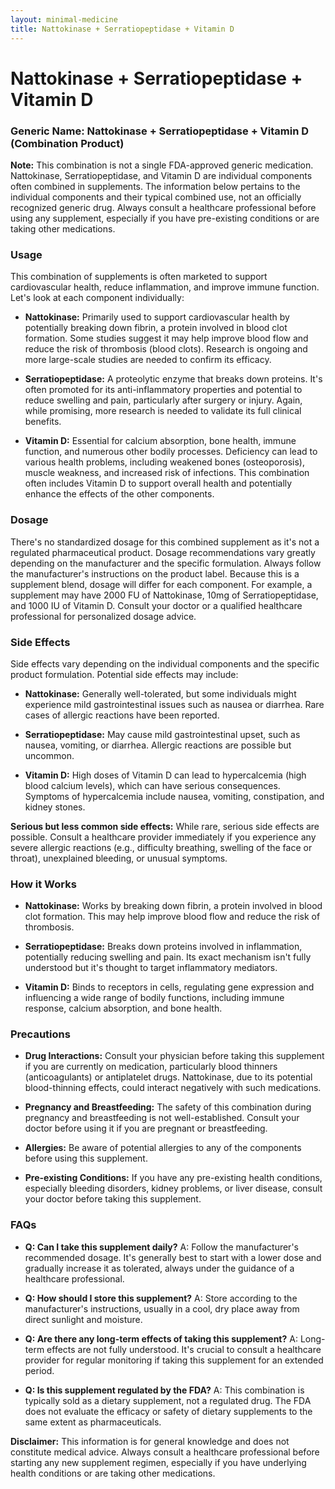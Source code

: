 ```yaml
---
layout: minimal-medicine
title: Nattokinase + Serratiopeptidase + Vitamin D
---
```


# Nattokinase + Serratiopeptidase + Vitamin D
### Generic Name: Nattokinase + Serratiopeptidase + Vitamin D  (Combination Product)

**Note:**  This combination is not a single FDA-approved generic medication.  Nattokinase, Serratiopeptidase, and Vitamin D are individual components often combined in supplements.  The information below pertains to the individual components and their typical combined use, not an officially recognized generic drug.  Always consult a healthcare professional before using any supplement, especially if you have pre-existing conditions or are taking other medications.


### Usage

This combination of supplements is often marketed to support cardiovascular health, reduce inflammation, and improve immune function. Let's look at each component individually:

* **Nattokinase:** Primarily used to support cardiovascular health by potentially breaking down fibrin, a protein involved in blood clot formation.  Some studies suggest it may help improve blood flow and reduce the risk of thrombosis (blood clots).  Research is ongoing and more large-scale studies are needed to confirm its efficacy.

* **Serratiopeptidase:**  A proteolytic enzyme that breaks down proteins. It's often promoted for its anti-inflammatory properties and potential to reduce swelling and pain, particularly after surgery or injury.  Again, while promising, more research is needed to validate its full clinical benefits.

* **Vitamin D:**  Essential for calcium absorption, bone health, immune function, and numerous other bodily processes. Deficiency can lead to various health problems, including weakened bones (osteoporosis), muscle weakness, and increased risk of infections.  This combination often includes Vitamin D to support overall health and potentially enhance the effects of the other components.


### Dosage

There's no standardized dosage for this combined supplement as it's not a regulated pharmaceutical product. Dosage recommendations vary greatly depending on the manufacturer and the specific formulation. Always follow the manufacturer's instructions on the product label.  Because this is a supplement blend, dosage will differ for each component. For example, a supplement may have 2000 FU of Nattokinase, 10mg of Serratiopeptidase, and 1000 IU of Vitamin D.  Consult your doctor or a qualified healthcare professional for personalized dosage advice.

### Side Effects

Side effects vary depending on the individual components and the specific product formulation. Potential side effects may include:

* **Nattokinase:**  Generally well-tolerated, but some individuals might experience mild gastrointestinal issues such as nausea or diarrhea.  Rare cases of allergic reactions have been reported.

* **Serratiopeptidase:**  May cause mild gastrointestinal upset, such as nausea, vomiting, or diarrhea. Allergic reactions are possible but uncommon.

* **Vitamin D:**  High doses of Vitamin D can lead to hypercalcemia (high blood calcium levels), which can have serious consequences.  Symptoms of hypercalcemia include nausea, vomiting, constipation, and kidney stones.


**Serious but less common side effects:** While rare, serious side effects are possible. Consult a healthcare provider immediately if you experience any severe allergic reactions (e.g., difficulty breathing, swelling of the face or throat), unexplained bleeding, or unusual symptoms.


### How it Works

* **Nattokinase:** Works by breaking down fibrin, a protein involved in blood clot formation.  This may help improve blood flow and reduce the risk of thrombosis.

* **Serratiopeptidase:** Breaks down proteins involved in inflammation, potentially reducing swelling and pain. Its exact mechanism isn't fully understood but it's thought to target inflammatory mediators.

* **Vitamin D:**  Binds to receptors in cells, regulating gene expression and influencing a wide range of bodily functions, including immune response, calcium absorption, and bone health.


### Precautions

* **Drug Interactions:**  Consult your physician before taking this supplement if you are currently on medication, particularly blood thinners (anticoagulants) or antiplatelet drugs.  Nattokinase, due to its potential blood-thinning effects, could interact negatively with such medications.

* **Pregnancy and Breastfeeding:**  The safety of this combination during pregnancy and breastfeeding is not well-established.  Consult your doctor before using it if you are pregnant or breastfeeding.

* **Allergies:** Be aware of potential allergies to any of the components before using this supplement.

* **Pre-existing Conditions:**  If you have any pre-existing health conditions, especially bleeding disorders, kidney problems, or liver disease, consult your doctor before taking this supplement.


### FAQs

* **Q: Can I take this supplement daily?** A:  Follow the manufacturer's recommended dosage. It's generally best to start with a lower dose and gradually increase it as tolerated, always under the guidance of a healthcare professional.

* **Q: How should I store this supplement?** A: Store according to the manufacturer's instructions, usually in a cool, dry place away from direct sunlight and moisture.

* **Q:  Are there any long-term effects of taking this supplement?** A: Long-term effects are not fully understood.  It's crucial to consult a healthcare provider for regular monitoring if taking this supplement for an extended period.

* **Q: Is this supplement regulated by the FDA?** A: This combination is typically sold as a dietary supplement, not a regulated drug.  The FDA does not evaluate the efficacy or safety of dietary supplements to the same extent as pharmaceuticals.


**Disclaimer:** This information is for general knowledge and does not constitute medical advice.  Always consult a healthcare professional before starting any new supplement regimen, especially if you have underlying health conditions or are taking other medications.
